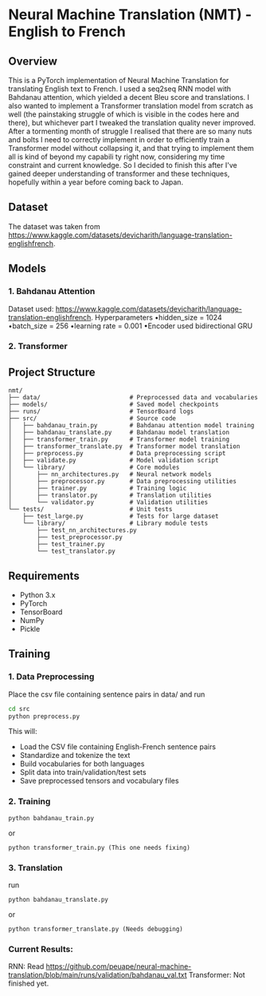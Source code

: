 # Neural Machine Translation (NMT) - English to French

## Overview
This is a PyTorch implementation of Neural Machine Translation for translating English text to French. I used a seq2seq RNN model with Bahdanau attention, which yielded a decent Bleu score and translations. I also wanted to implement a Transformer translation model from scratch as well (the painstaking struggle of which is visible in the codes here and there), but whichever part I tweaked the translation quality never improved. After a tormenting month of struggle I realised that there are so many nuts and bolts I need to correctly implement in order to efficiently train a Transformer model without collapsing it, and that trying to implement them all is kind of beyond my capabili
ty right now, considering my time constraint and current knowledge. So I decided to finish this after I've gained deeper understanding of transformer and these techniques, hopefully within a year before coming back to Japan.

## Dataset
The dataset was taken from https://www.kaggle.com/datasets/devicharith/language-translation-englishfrench. 

## Models
### 1. Bahdanau Attention

Dataset used: https://www.kaggle.com/datasets/devicharith/language-translation-englishfrench. 
Hyperparameters
•hidden_size = 1024  
•batch_size = 256
•learning rate = 0.001
•Encoder used bidirectional GRU

### 2. Transformer



## Project Structure

```
nmt/
├── data/                         # Preprocessed data and vocabularies
├── models/                       # Saved model checkpoints
├── runs/                         # TensorBoard logs
├── src/                          # Source code
│   ├── bahdanau_train.py         # Bahdanau attention model training
│   ├── bahdanau_translate.py     # Bahdanau model translation
│   ├── transformer_train.py      # Transformer model training
│   ├── transformer_translate.py  # Transformer model translation
│   ├── preprocess.py             # Data preprocessing script
│   ├── validate.py               # Model validation script
│   └── library/                  # Core modules
│       ├── nn_architectures.py   # Neural network models
│       ├── preprocessor.py       # Data preprocessing utilities
│       ├── trainer.py            # Training logic
│       ├── translator.py         # Translation utilities
│       └── validator.py          # Validation utilities
└── tests/                        # Unit tests
    ├── test_large.py             # Tests for large dataset
    └── library/                  # Library module tests
        ├── test_nn_architectures.py
        ├── test_preprocessor.py
        ├── test_trainer.py
        └── test_translator.py

```

## Requirements

- Python 3.x
- PyTorch
- TensorBoard
- NumPy
- Pickle

## Training

### 1. Data Preprocessing

Place the csv file containing sentence pairs in data/ and run

```bash
cd src
python preprocess.py
```

This will:
- Load the CSV file containing English-French sentence pairs
- Standardize and tokenize the text
- Build vocabularies for both languages
- Split data into train/validation/test sets
- Save preprocessed tensors and vocabulary files

### 2. Training
```
python bahdanau_train.py
```
or 
```
python transformer_train.py (This one needs fixing)
```

### 3. Translation
run
```
python bahdanau_translate.py
```
or 
```
python transformer_translate.py (Needs debugging)
```

### Current Results:
RNN: Read https://github.com/peuape/neural-machine-translation/blob/main/runs/validation/bahdanau_val.txt
Transformer: Not finished yet.

